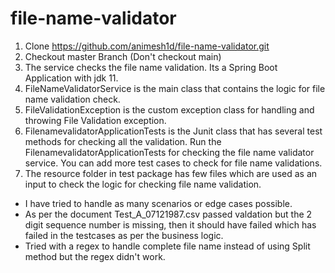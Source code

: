 # file-name-validator

1. Clone https://github.com/animesh1d/file-name-validator.git
2. Checkout master Branch (Don't checkout main)
3. The service checks the file name validation. Its a Spring Boot Application with jdk 11.
4. FileNameValidatorService is the main class that contains the logic for file name validation check.
5. FileValidationException is the custom exception class for handling and throwing File Validation exception.
6. FilenamevalidatorApplicationTests is the Junit class that has several test methods for checking all the validation. Run the FilenamevalidatorApplicationTests for checking the file name validator service.
   You can add more test cases to check for file name validations. 
7. The resource folder in test package has few files which are used as an input to check the logic for checking file name validation.

- I have tried to handle as many scenarios or edge cases possible.
- As per the document Test_A_07121987.csv passed valdation but the 2 digit sequence number is missing, then it should have failed which has failed in the testcases as per the business logic.
- Tried with a regex to handle complete file name instead of using Split method but the regex didn't work.
